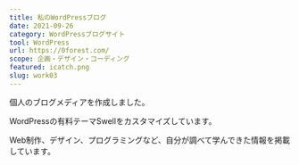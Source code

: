 ```yaml
---
title: 私のWordPressブログ
date: 2021-09-26
category: WordPressブログサイト
tool: WordPress
url: https://0forest.com/
scope: 企画・デザイン・コーディング
featured: icatch.png
slug: work03
---
```


個人のブログメディアを作成しました。

WordPressの有料テーマSwellをカスタマイズしています。

Web制作、デザイン、プログラミングなど、自分が調べて学んできた情報を掲載しています。
